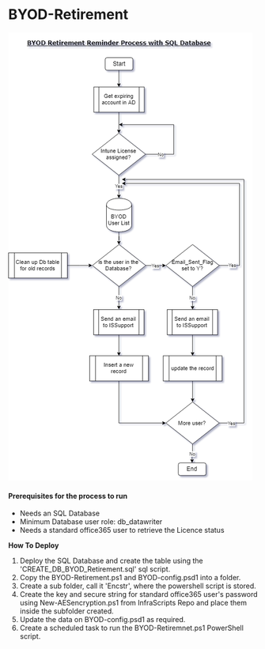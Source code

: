 # BYOD-Retirement

![FlowChart](/images/ByodRetire.png)
#### Prerequisites for the process to run
* Needs an SQL Database
* Minimum Database user role: db_datawriter
* Needs a standard office365 user to retrieve the Licence status

__How To Deploy__
1. Deploy the SQL Database and create the table using the 'CREATE_DB_BYOD_Retirement.sql' sql script.
2. Copy the BYOD-Retirement.ps1 and BYOD-config.psd1 into a folder.
3. Create a sub folder, call it 'Encstr', where the powershell script is stored.
4. Create the key and secure string for standard office365 user's password using New-AESencryption.ps1 from InfraScripts Repo and place them inside the subfolder created.
5. Update the data on BYOD-config.psd1 as required.
6. Create a scheduled task to run the BYOD-Retiremnet.ps1 PowerShell script.

